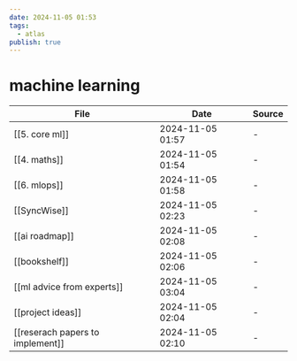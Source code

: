 ```yaml
---
date: 2024-11-05 01:53
tags:
  - atlas
publish: true
---
```

# machine learning

<!-- QueryToSerialize: TABLE date as "Date", sources as "Source" FROM "content/🥷🏽 jutsus" WHERE contains(tags, "machine-learning") -->
<!-- SerializedQuery: TABLE date as "Date", sources as "Source" FROM "content/🥷🏽 jutsus" WHERE contains(tags, "machine-learning") -->

| File                                                                                  | Date             | Source |
| ------------------------------------------------------------------------------------- | ---------------- | ------ |
| [[5. core ml]]                                     | 2024-11-05 01:57 | \-     |
| [[4. maths]]                                         | 2024-11-05 01:54 | \-     |
| [[6. mlops]]                                         | 2024-11-05 01:58 | \-     |
| [[SyncWise]]                                         | 2024-11-05 02:23 | \-     |
| [[ai roadmap]]                                     | 2024-11-05 02:08 | \-     |
| [[bookshelf]]                                       | 2024-11-05 02:06 | \-     |
| [[ml advice from experts]]             | 2024-11-05 03:04 | \-     |
| [[project ideas]]                               | 2024-11-05 02:04 | \-     |
| [[reserach papers to implement]] | 2024-11-05 02:10 | \-     |
<!-- SerializedQuery END -->

